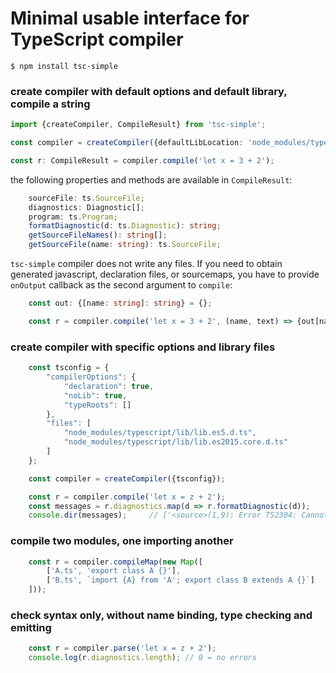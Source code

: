 # Minimal usable interface for TypeScript compiler

    $ npm install tsc-simple

### create compiler with default options and default library, compile a string

```typescript
import {createCompiler, CompileResult} from 'tsc-simple';

const compiler = createCompiler({defaultLibLocation: 'node_modules/typescript/lib'});

const r: CompileResult = compiler.compile('let x = 3 + 2');

```

the following properties and methods are available in `CompileResult`:
```typescript
    sourceFile: ts.SourceFile;
    diagnostics: Diagnostic[];
    program: ts.Program;
    formatDiagnostic(d: ts.Diagnostic): string;
    getSourceFileNames(): string[];
    getSourceFile(name: string): ts.SourceFile;

```

`tsc-simple` compiler does not write any files. If you need to obtain generated javascript,
declaration files, or sourcemaps, you have to provide `onOutput` callback as the second argument to `compile`:
```typescript
    const out: {[name: string]: string} = {};

    const r = compiler.compile('let x = 3 + 2', (name, text) => {out[name] = text});
```

### create compiler with specific options and library files

```typescript
    const tsconfig = {
        "compilerOptions": {
            "declaration": true,
            "noLib": true,
            "typeRoots": []
        },
        "files": [
            "node_modules/typescript/lib/lib.es5.d.ts",
            "node_modules/typescript/lib/lib.es2015.core.d.ts"
        ]
    };

    const compiler = createCompiler({tsconfig});

    const r = compiler.compile('let x = z + 2');
    const messages = r.diagnostics.map(d => r.formatDiagnostic(d));
    console.dir(messages);     // ['<source>(1,9): Error TS2304: Cannot find name \'z\'.']


```

### compile two modules, one importing another

```typescript
    const r = compiler.compileMap(new Map([
        ['A.ts', 'export class A {}'],
        ['B.ts', `import {A} from 'A'; export class B extends A {}`]
    ]));
```

### check syntax only, without name binding, type checking and emitting

```typescript
    const r = compiler.parse('let x = z + 2');
    console.log(r.diagnostics.length); // 0 = no errors
```